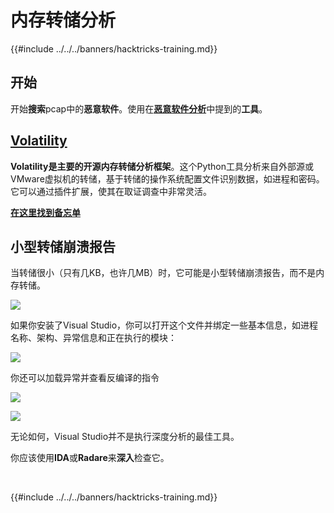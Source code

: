 # 内存转储分析

{{#include ../../../banners/hacktricks-training.md}}

## 开始

开始**搜索**pcap中的**恶意软件**。使用在[**恶意软件分析**](../malware-analysis.md)中提到的**工具**。

## [Volatility](volatility-cheatsheet.md)

**Volatility是主要的开源内存转储分析框架**。这个Python工具分析来自外部源或VMware虚拟机的转储，基于转储的操作系统配置文件识别数据，如进程和密码。它可以通过插件扩展，使其在取证调查中非常灵活。

[**在这里找到备忘单**](volatility-cheatsheet.md)

## 小型转储崩溃报告

当转储很小（只有几KB，也许几MB）时，它可能是小型转储崩溃报告，而不是内存转储。

![](<../../../images/image (532).png>)

如果你安装了Visual Studio，你可以打开这个文件并绑定一些基本信息，如进程名称、架构、异常信息和正在执行的模块：

![](<../../../images/image (263).png>)

你还可以加载异常并查看反编译的指令

![](<../../../images/image (142).png>)

![](<../../../images/image (610).png>)

无论如何，Visual Studio并不是执行深度分析的最佳工具。

你应该使用**IDA**或**Radare**来**深入**检查它。

​

{{#include ../../../banners/hacktricks-training.md}}
